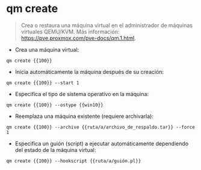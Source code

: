 # qm create

> Crea o restaura una máquina virtual en el administrador de máquinas virtuales QEMU/KVM.
> Más información: <https://pve.proxmox.com/pve-docs/qm.1.html>.

- Crea una máquina virtual:

`qm create {{100}}`

- Inicia automáticamente la máquina después de su creación:

`qm create {{100}} --start 1`

- Especifica el tipo de sistema operativo en la máquina:

`qm create {{100}} --ostype {{win10}}`

- Reemplaza una máquina existente (requiere archivarla):

`qm create {{100}} --archive {{ruta/a/archivo_de_respaldo.tar}} --force 1`

- Especifica un guión (script) a ejecutar automáticamente dependiendo del estado de la máquina virtual:

`qm create {{100}} --hookscript {{ruta/a/guión.pl}}`
